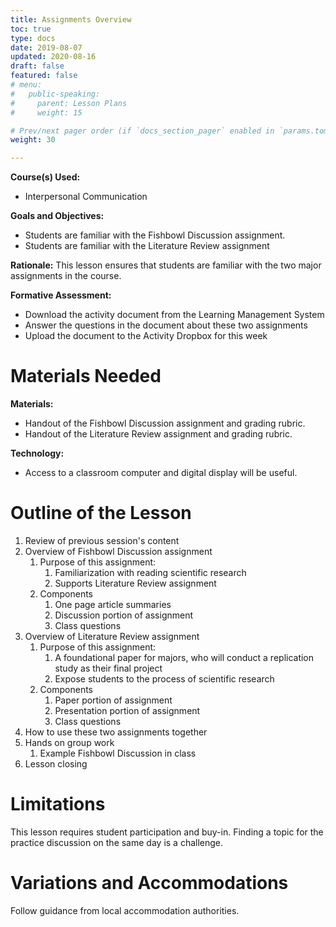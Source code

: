 ```yaml
---
title: Assignments Overview
toc: true
type: docs
date: 2019-08-07
updated: 2020-08-16
draft: false
featured: false
# menu:
#   public-speaking:
#     parent: Lesson Plans
#     weight: 15

# Prev/next pager order (if `docs_section_pager` enabled in `params.toml`)
weight: 30

---
```


**Course(s) Used:**

* Interpersonal Communication

**Goals and Objectives:**

* Students are familiar with the Fishbowl Discussion assignment.
* Students are familiar with the Literature Review assignment

**Rationale:** This lesson ensures that students are familiar with the two major assignments in the course.

**Formative Assessment:**

* Download the activity document from the Learning Management System
* Answer the questions in the document about these two assignments
* Upload the document to the Activity Dropbox for this week

Materials Needed
================

**Materials:**

* Handout of the Fishbowl Discussion assignment and grading rubric.
* Handout of the Literature Review assignment and grading rubric.

**Technology:**

* Access to a classroom computer and digital display will be useful.

Outline of the Lesson
=====================

1. Review of previous session's content
2. Overview of Fishbowl Discussion assignment
   1. Purpose of this assignment:
      1. Familiarization with reading scientific research
      2. Supports Literature Review assignment
   2. Components
      1. One page article summaries
      2. Discussion portion of assignment
      3. Class questions
3. Overview of Literature Review assignment
   1. Purpose of this assignment:
      1. A foundational paper for majors, who will conduct a replication study as their final project
      2. Expose students to the process of scientific research
   2. Components
      1. Paper portion of assignment
      2. Presentation portion of assignment
      3. Class questions
4. How to use these two assignments together
5. Hands on group work
   1. Example Fishbowl Discussion in class
6. Lesson closing

Limitations
===========

This lesson requires student participation and buy-in.
Finding a topic for the practice discussion on the same day is a challenge.

<!--
Debrief
=======
-->

Variations and Accommodations
=============================

Follow guidance from local accommodation authorities.

<!-- End Notes -->

<!-- Previous Versions:

   v#   | Date       | Modifications
  ------|:-----------|:-------------
  v0.01 | 2020-08-16 | Pandemic activity changes
  v0.00 | 2019-08-22 | Initial Version

-->
